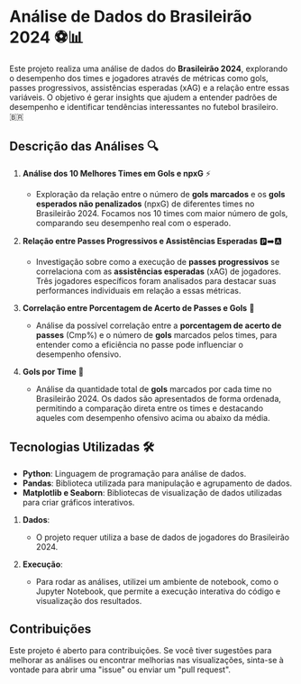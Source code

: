 # Análise de Dados do Brasileirão 2024 ⚽📊

Este projeto realiza uma análise de dados do **Brasileirão 2024**, explorando o desempenho dos times e jogadores através de métricas como gols, passes progressivos, assistências esperadas (xAG) e a relação entre essas variáveis. O objetivo é gerar insights que ajudem a entender padrões de desempenho e identificar tendências interessantes no futebol brasileiro. 🇧🇷

## Descrição das Análises 🔍

1. **Análise dos 10 Melhores Times em Gols e npxG** ⚡
   - Exploração da relação entre o número de **gols marcados** e os **gols esperados não penalizados** (npxG) de diferentes times no Brasileirão 2024. Focamos nos 10 times com maior número de gols, comparando seu desempenho real com o esperado.

2. **Relação entre Passes Progressivos e Assistências Esperadas** 🅿️➡️🅰️
   - Investigação sobre como a execução de **passes progressivos** se correlaciona com as **assistências esperadas** (xAG) de jogadores. Três jogadores específicos foram analisados para destacar suas performances individuais em relação a essas métricas.

3. **Correlação entre Porcentagem de Acerto de Passes e Gols** 🎯
   - Análise da possível correlação entre a **porcentagem de acerto de passes** (Cmp%) e o número de **gols** marcados pelos times, para entender como a eficiência no passe pode influenciar o desempenho ofensivo.

4. **Gols por Time** 🏅
   - Análise da quantidade total de **gols** marcados por cada time no Brasileirão 2024. Os dados são apresentados de forma ordenada, permitindo a comparação direta entre os times e destacando aqueles com desempenho ofensivo acima ou abaixo da média.

## Tecnologias Utilizadas 🛠️

- **Python**: Linguagem de programação para análise de dados.
- **Pandas**: Biblioteca utilizada para manipulação e agrupamento de dados.
- **Matplotlib e Seaborn**: Bibliotecas de visualização de dados utilizadas para criar gráficos interativos.


1. **Dados**:
   - O projeto requer utiliza a base de dados de jogadores do Brasileirão 2024.

2. **Execução**:
   - Para rodar as análises, utilizei um ambiente de notebook, como o Jupyter Notebook, que permite a execução interativa do código e visualização dos resultados.

## Contribuições

Este projeto é aberto para contribuições. Se você tiver sugestões para melhorar as análises ou encontrar melhorias nas visualizações, sinta-se à vontade para abrir uma "issue" ou enviar um "pull request".


